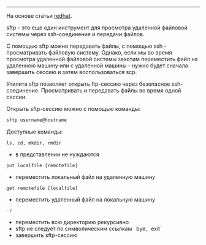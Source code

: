 ___
На основе статьи [redhat](https://access.redhat.com/documentation/ru-ru/red_hat_enterprise_linux/6/html/deployment_guide/s2-ssh-clients-sftp).

sftp - это еще один инструмент для просмотра удаленной файловой системы через ssh-соединение и передачи файлов.

С помощью sftp можно передавать файлы, с помощью ssh - просматривать файловую систему. Однако, если мы во время просмотра удаленной файловой системы захотим переместить файл на удаленною машину или с удаленной машины - нужно будет сначала завершить сессию и затем воспользоваться scp.

Утилита sftp позволяет открыть ftp-сессию через безопасное ssh-соединение. Просматривать и передавать файлы во время одной сессии.

Открыть sftp-сессию можно с помощью команды:
```bash
sftp username@hostname
```

Доступные команды:

`ls, cd, mkdir, rmdir`
- в представлении не нуждаются

`put localfile [remotefile]`
- переместить локальный файл на удаленную машину

`get remotefile [localfile]`
- переместить удаленный файл на локальную машину

`-r`
- переместить всю директорию рекурсивно
- sftp не следует по символическим ссылкам
`
`bye`, `exit`
- завершить sftp-сессию
